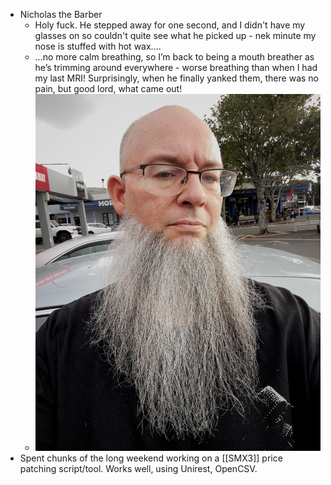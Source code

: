 - Nicholas the Barber
	- Holy fuck. He stepped away for one second, and I didn't have my glasses on so couldn't quite see what he picked up - nek minute my nose is stuffed with hot wax….
	- …no more calm breathing, so I’m back to being a mouth breather as he’s trimming around everywhere - worse breathing than when I had my last MRI!
	  Surprisingly, when he finally yanked them, there was no pain, but good lord, what came out!
	- ![mark_nicolasbarber2025.jpg](../assets/mark_nicolasbarber2025_1748854538706_0.jpg)
- Spent chunks of the long weekend working on a [[SMX3]] price patching script/tool. Works well, using Unirest, OpenCSV.